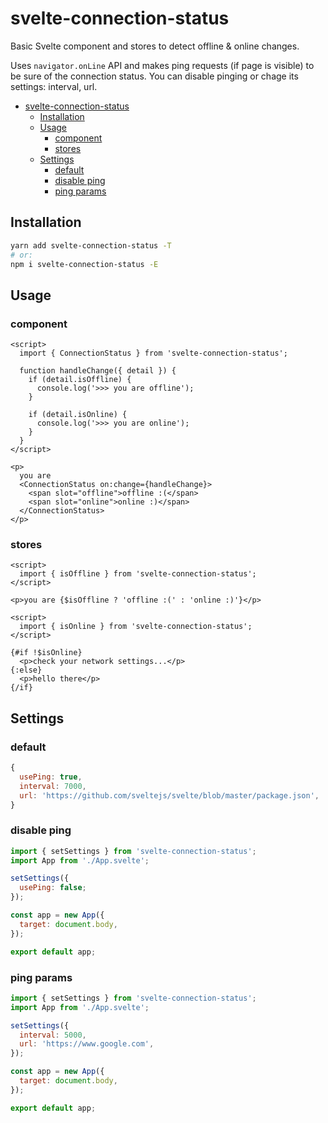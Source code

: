 # svelte-connection-status

Basic Svelte component and stores to detect offline & online changes.

Uses `navigator.onLine` API and makes ping requests (if page is visible) to be sure of the connection status.
You can disable pinging or chage its settings: interval, url.

- [svelte-connection-status](#svelte-connection-status)
  - [Installation](#installation)
  - [Usage](#usage)
    - [component](#component)
    - [stores](#stores)
  - [Settings](#settings)
    - [default](#default)
    - [disable ping](#disable-ping)
    - [ping params](#ping-params)

## Installation

```bash
yarn add svelte-connection-status -T
# or:
npm i svelte-connection-status -E
```

## Usage

### component

```svelte
<script>
  import { ConnectionStatus } from 'svelte-connection-status';

  function handleChange({ detail }) {
    if (detail.isOffline) {
      console.log('>>> you are offline');
    }

    if (detail.isOnline) {
      console.log('>>> you are online');
    }
  }
</script>

<p>
  you are
  <ConnectionStatus on:change={handleChange}>
    <span slot="offline">offline :(</span>
    <span slot="online">online :)</span>
  </ConnectionStatus>
</p>
```

### stores

```svelte
<script>
  import { isOffline } from 'svelte-connection-status';
</script>

<p>you are {$isOffline ? 'offline :(' : 'online :)'}</p>
```

```svelte
<script>
  import { isOnline } from 'svelte-connection-status';
</script>

{#if !$isOnline}
  <p>check your network settings...</p>
{:else}
  <p>hello there</p>
{/if}
```

## Settings

### default

```js
{
  usePing: true,
  interval: 7000,
  url: 'https://github.com/sveltejs/svelte/blob/master/package.json',
}
```

### disable ping

```js
import { setSettings } from 'svelte-connection-status';
import App from './App.svelte';

setSettings({
  usePing: false;
});

const app = new App({
  target: document.body,
});

export default app;
```

### ping params

```js
import { setSettings } from 'svelte-connection-status';
import App from './App.svelte';

setSettings({
  interval: 5000,
  url: 'https://www.google.com',
});

const app = new App({
  target: document.body,
});

export default app;
```
